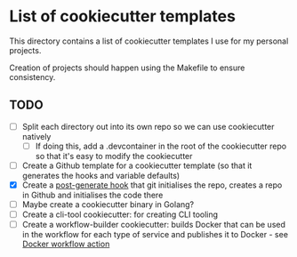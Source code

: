 # List of cookiecutter templates

This directory contains a list of cookiecutter templates I use for my personal projects.

Creation of projects should happen using the Makefile to ensure consistency.

## TODO

- [ ] Split each directory out into its own repo so we can use cookiecutter natively
    - [ ] If doing this, add a .devcontainer in the root of the cookiecutter repo so that it's easy to modify the cookiecutter
- [ ] Create a Github template for a cookiecutter template (so that it generates the hooks and variable defaults)
- [x] Create a [post-generate hook](https://cookiecutter.readthedocs.io/en/stable/advanced/hooks.html) that git initialises the repo, creates a repo in Github and initialises the code there 
- [ ] Maybe create a cookiecutter binary in Golang?
- [ ] Create a cli-tool cookiecutter: for creating CLI tooling
- [ ] Create a workflow-builder cookiecutter: builds Docker that can be used in the workflow for each type of service and publishes it to Docker - see [Docker workflow action](https://github.com/marketplace/actions/build-and-push-docker-images)